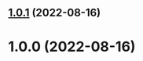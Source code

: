 ## [1.0.1](https://github.com/bubkoo/number-abbreviate/compare/v1.0.0...v1.0.1) (2022-08-16)

# 1.0.0 (2022-08-16)
